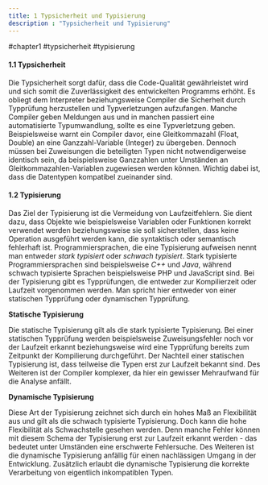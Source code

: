 ```yaml
---
title: 1 Typsicherheit und Typisierung
description : "Typsicherheit und Typisierung"
---
```


#chapter1 #typsicherheit #typisierung

#### 1.1 Typsicherheit

Die Typsicherheit sorgt dafür, dass die Code-Qualität gewährleistet wird und sich somit die Zuverlässigkeit des entwickelten Programms erhöht. Es obliegt dem Interpreter beziehungsweise Compiler die Sicherheit durch Typprüfung herzustellen und Typverletzungen aufzufangen. Manche Compiler geben Meldungen aus und in manchen passiert eine automatisierte Typumwandlung, sollte es eine Typverletzung geben. Beispielsweise warnt ein Compiler davor, eine Gleitkommazahl (Float, Double) an eine Ganzzahl-Variable (Integer) zu übergeben. Dennoch müssen bei Zuweisungen die beteiligten Typen nicht notwendigerweise identisch sein, da beispielsweise Ganzzahlen unter Umständen an Gleitkommazahlen-Variablen zugewiesen werden können. Wichtig dabei ist, dass die Datentypen kompatibel zueinander sind.

#### 1.2 Typisierung

Das Ziel der Typisierung ist die Vermeidung von Laufzeitfehlern. Sie dient dazu, dass Objekte wie beispielsweise Variablen oder Funktionen korrekt verwendet werden beziehungsweise sie soll sicherstellen, dass keine Operation ausgeführt werden kann, die syntaktisch oder semantisch fehlerhaft ist. Programmiersprachen, die eine Typisierung aufweisen nennt man entweder _stark typisiert_ oder _schwach typisiert_. Stark typisierte Programmiersprachen sind beispielsweise _C++_ und _Java_, während schwach typisierte Sprachen beispielsweise PHP und JavaScript sind. Bei der Typisierung gibt es Typprüfungen, die entweder zur Kompilierzeit oder Laufzeit vorgenommen werden. Man spricht hier entweder von einer statischen Typprüfung oder dynamischen Typprüfung.

__Statische Typisierung__

Die statische Typisierung gilt als die stark typisierte Typisierung. Bei einer statischen Typprüfung werden beispielsweise Zuweisungsfehler noch vor der Laufzeit erkannt beziehungsweise wird eine Typprüfung bereits zum Zeitpunkt der Kompilierung durchgeführt. Der Nachteil einer statischen Typisierung ist, dass teilweise die Typen erst zur Laufzeit bekannt sind. Des Weiteren ist der Compiler komplexer, da hier ein gewisser Mehraufwand für die Analyse anfällt.  

__Dynamische Typisierung__

Diese Art der Typisierung zeichnet sich durch ein hohes Maß an Flexibilität aus und gilt als die schwach typisierte Typisierung. Doch kann die hohe Flexibilität als Schwachstelle gesehen werden. Denn manche Fehler können mit diesem Schema der Typisierung erst zur Laufzeit erkannt werden - das bedeutet unter Umständen eine erschwerte Fehlersuche. Des Weiteren ist die dynamische Typisierung anfällig für einen nachlässigen Umgang in der Entwicklung. Zusätzlich erlaubt die dynamische Typisierung die korrekte Verarbeitung von eigentlich inkompatiblen Typen.
